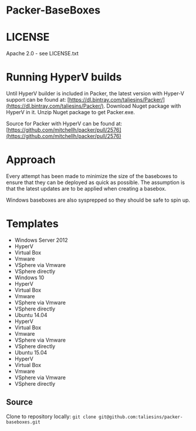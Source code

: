 Packer-BaseBoxes
================
 
# LICENSE
Apache 2.0 - see LICENSE.txt

# Running HyperV builds

Until HyperV builder is included in Packer, the latest version with Hyper-V support can be found at: [https://dl.bintray.com/taliesins/Packer/](https://dl.bintray.com/taliesins/Packer/). Download Nuget package with HyperV in it. Unzip Nuget package to get Packer.exe.

Source for Packer with HyperV can be found at: [https://github.com/mitchellh/packer/pull/2576](https://github.com/mitchellh/packer/pull/2576)

# Approach

Every attempt has been made to minimize the size of the baseboxes to ensure that they can be deployed as quick as possible. The assumption is that the latest updates are to be applied when creating a basebox. 

Windows baseboxes are also sysprepped so they should be safe to spin up.

# Templates
* Windows Server 2012
 * HyperV
 * Virtual Box
 * Vmware
 * VSphere via Vmware
 * VSphere directly
* Windows 10
 * HyperV
 * Virtual Box
 * Vmware
 * VSphere via Vmware
 * VSphere directly
* Ubuntu 14.04
 * HyperV
 * Virtual Box
 * Vmware
 * VSphere via Vmware
 * VSphere directly
* Ubuntu 15.04
 * HyperV
 * Virtual Box
 * Vmware
 * VSphere via Vmware
 * VSphere directly

## Source
Clone to repository locally: `git clone git@github.com:taliesins/packer-baseboxes.git`
